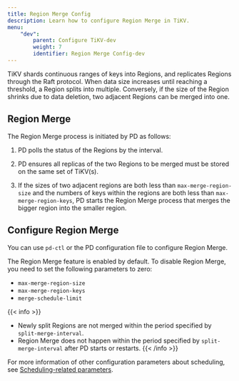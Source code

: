 ```yaml
---
title: Region Merge Config
description: Learn how to configure Region Merge in TiKV.
menu:
    "dev":
        parent: Configure TiKV-dev
        weight: 7
        identifier: Region Merge Config-dev
---
```


TiKV shards continuous ranges of keys into Regions, and replicates Regions through the Raft protocol. When data size increases until reaching a threshold, a Region splits into multiple. Conversely, if the size of the Region shrinks due to data deletion, two adjacent Regions can be merged into one.

## Region Merge

The Region Merge process is initiated by PD as follows:

1. PD polls the status of the Regions by the interval.

2. PD ensures all replicas of the two Regions to be merged must be stored on the same set of TiKV(s).

3. If the sizes of two adjacent regions are both less than `max-merge-region-size` and the numbers of keys within the regions are both less than `max-merge-region-keys`, PD starts the Region Merge process that merges the bigger region into the smaller region.

## Configure Region Merge

You can use `pd-ctl` or the PD configuration file to configure Region Merge.

The Region Merge feature is enabled by default. To disable Region Merge, you need to set the following parameters to zero:

- `max-merge-region-size`
- `max-merge-region-keys`
- `merge-schedule-limit`

{{< info >}}
- Newly split Regions are not merged within the period specified by `split-merge-interval`.
- Region Merge does not happen within the period specified by `split-merge-interval` after PD starts or restarts.
{{< /info >}}

For more information of other configuration parameters about scheduling, see [Scheduling-related parameters](../pd-configuration-file/#schedule).
